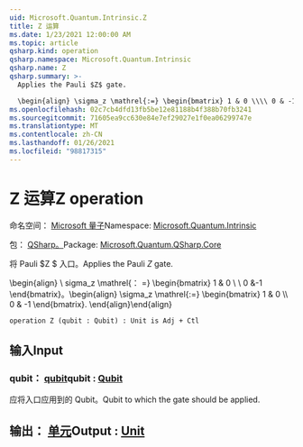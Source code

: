```yaml
---
uid: Microsoft.Quantum.Intrinsic.Z
title: Z 运算
ms.date: 1/23/2021 12:00:00 AM
ms.topic: article
qsharp.kind: operation
qsharp.namespace: Microsoft.Quantum.Intrinsic
qsharp.name: Z
qsharp.summary: >-
  Applies the Pauli $Z$ gate.

  \begin{align} \sigma_z \mathrel{:=} \begin{bmatrix} 1 & 0 \\\\ 0 & -1 \end{bmatrix}. \end{align}
ms.openlocfilehash: 02c7cb4dfd13fb5be12e81188b4f388b70fb3241
ms.sourcegitcommit: 71605ea9cc630e84e7ef29027e1f0ea06299747e
ms.translationtype: MT
ms.contentlocale: zh-CN
ms.lasthandoff: 01/26/2021
ms.locfileid: "98817315"
---
```

# <a name="z-operation"></a><span data-ttu-id="805bc-102">Z 运算</span><span class="sxs-lookup"><span data-stu-id="805bc-102">Z operation</span></span>

<span data-ttu-id="805bc-103">命名空间： [Microsoft 量子](xref:Microsoft.Quantum.Intrinsic)</span><span class="sxs-lookup"><span data-stu-id="805bc-103">Namespace: [Microsoft.Quantum.Intrinsic](xref:Microsoft.Quantum.Intrinsic)</span></span>

<span data-ttu-id="805bc-104">包： [QSharp。](https://nuget.org/packages/Microsoft.Quantum.QSharp.Core)</span><span class="sxs-lookup"><span data-stu-id="805bc-104">Package: [Microsoft.Quantum.QSharp.Core](https://nuget.org/packages/Microsoft.Quantum.QSharp.Core)</span></span>


<span data-ttu-id="805bc-105">将 Pauli $Z $ 入口。</span><span class="sxs-lookup"><span data-stu-id="805bc-105">Applies the Pauli $Z$ gate.</span></span>

<span data-ttu-id="805bc-106">\begin{align} \ sigma_z \mathrel{： =} \begin{bmatrix} 1 & 0 \\ \\ 0 &-1 \end{bmatrix}。</span><span class="sxs-lookup"><span data-stu-id="805bc-106">\begin{align} \sigma_z \mathrel{:=} \begin{bmatrix} 1 & 0 \\\\ 0 & -1 \end{bmatrix}.</span></span>
<span data-ttu-id="805bc-107">\end{align}</span><span class="sxs-lookup"><span data-stu-id="805bc-107">\end{align}</span></span>

```qsharp
operation Z (qubit : Qubit) : Unit is Adj + Ctl
```


## <a name="input"></a><span data-ttu-id="805bc-108">输入</span><span class="sxs-lookup"><span data-stu-id="805bc-108">Input</span></span>

### <a name="qubit--qubit"></a><span data-ttu-id="805bc-109">qubit： [qubit](xref:microsoft.quantum.lang-ref.qubit)</span><span class="sxs-lookup"><span data-stu-id="805bc-109">qubit : [Qubit](xref:microsoft.quantum.lang-ref.qubit)</span></span>

<span data-ttu-id="805bc-110">应将入口应用到的 Qubit。</span><span class="sxs-lookup"><span data-stu-id="805bc-110">Qubit to which the gate should be applied.</span></span>



## <a name="output--unit"></a><span data-ttu-id="805bc-111">输出： [单元](xref:microsoft.quantum.lang-ref.unit)</span><span class="sxs-lookup"><span data-stu-id="805bc-111">Output : [Unit](xref:microsoft.quantum.lang-ref.unit)</span></span>

